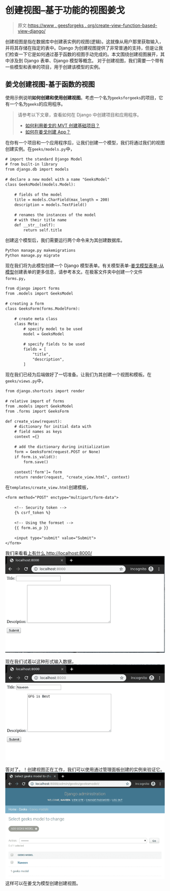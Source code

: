# 创建视图–基于功能的视图姜戈

> 原文:[https://www . geesforgeks . org/create-view-function-based-view-django/](https://www.geeksforgeeks.org/create-view-function-based-views-django/)

创建视图是指在数据库中创建表实例的视图(逻辑)。这就像从用户那里获取输入，并将其存储在指定的表中。Django 为创建视图提供了非常普通的支持，但是让我们检查一下它是如何通过基于函数的视图手动完成的。本文围绕创建视图展开，其中涉及到 Django 表单、Django 模型等概念。
对于创建视图，我们需要一个带有一些模型和表单的项目，用于创建该模型的实例。

## 姜戈创建视图-基于函数的视图

使用示例说明**如何创建和使用创建视图**。考虑一个名为`geeksforgeeks`的项目，它有一个名为`geeks`的应用程序。

> 请参考以下文章，查看如何在 Django 中创建项目和应用程序。
> 
> *   [如何利用姜戈的 MVT 创建基础项目？](https://www.geeksforgeeks.org/how-to-create-a-basic-project-using-mvt-in-django/)
> *   [如何在姜戈创建 App？](https://www.geeksforgeeks.org/how-to-create-an-app-in-django/)

在你有一个项目和一个应用程序后，让我们创建一个模型，我们将通过我们的视图创建实例。在`geeks/models.py`中，

```
# import the standard Django Model
# from built-in library
from django.db import models

# declare a new model with a name "GeeksModel"
class GeeksModel(models.Model):

    # fields of the model
    title = models.CharField(max_length = 200)
    description = models.TextField()

    # renames the instances of the model
    # with their title name
    def __str__(self):
        return self.title
```

创建这个模型后，我们需要运行两个命令来为其创建数据库。

```
Python manage.py makemigrations
Python manage.py migrate

```

现在我们将为此模型创建一个 Django 模型表单。有关模型表单-[姜戈模型表单-从模型](https://geeksforgeeks.org/django-modelform-create-form-from-models/)创建表单的更多信息，请参考本文。在极客文件夹中创建一个文件`forms.py`，

```
from django import forms
from .models import GeeksModel

# creating a form
class GeeksForm(forms.ModelForm):

    # create meta class
    class Meta:
        # specify model to be used
        model = GeeksModel

        # specify fields to be used
        fields = [
            "title",
            "description",
        ]
```

现在我们已经为后端做好了一切准备。让我们为其创建一个视图和模板。在`geeks/views.py`中，

```
from django.shortcuts import render

# relative import of forms
from .models import GeeksModel
from .forms import GeeksForm

def create_view(request):
    # dictionary for initial data with 
    # field names as keys
    context ={}

    # add the dictionary during initialization
    form = GeeksForm(request.POST or None)
    if form.is_valid():
        form.save()

    context['form']= form
    return render(request, "create_view.html", context)
```

在`templates/create_view.html`创建模板，

```
<form method="POST" enctype="multipart/form-data">

    <!-- Security token -->
    {% csrf_token %}

    <!-- Using the formset -->
    {{ form.as_p }}

    <input type="submit" value="Submit">
</form>
```

我们来看看[上有什么 http://localhost:8000/](http://localhost:8000/)
![django-create-view-function-based](img/da7612e489a68b51934f47d1bf53490d.png)

现在我们试着以这种形式输入数据，
![create-view-function-enter-data](img/5042fbccbff4de3238ec82715dce5e64.png)

答对了。！创建视图正在工作，我们可以使用通过管理面板创建的实例来验证它。
![django-mopdel-created-create-view](img/3b68b523d93a79ccb87c9f833d5f1b0a.png)
这样可以在姜戈为模型创建创建视图。